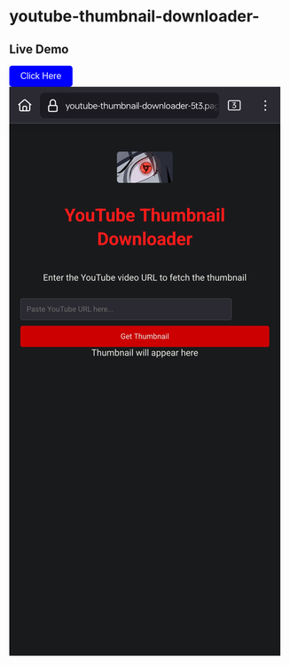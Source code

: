 # youtube-thumbnail-downloader-
## Live Demo
<a href="https://youtube-thumbnail-downloader-5t3.pages.dev/" download>
  <button style="background-color:blue; color:white; padding:10px 20px; border:none; border-radius:5px; font-size:16px;">
    Click Here
  </button>
<img src="https://github.com/codexart-lab/youtube-thumbnail-downloader-/blob/main/Youtube/Screenshot_2025-01-15-00-30-22-96_3aea4af51f236e4932235fdada7d1643.jpg" alt="image" width="" height="">
